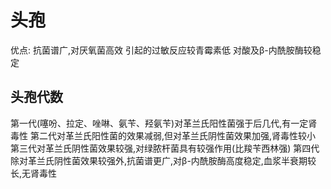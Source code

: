 # 头孢
优点:
抗菌谱广,对厌氧菌高效
引起的过敏反应较青霉素低
对酸及β-内酰胺酶较稳定
## 头孢代数
第一代(噻吩、拉定、唑啉、氨苄、羟氨苄)对革兰氏阳性菌强于后几代,有一定肾毒性
第二代对革兰氏阳性菌的效果减弱,但对革兰氏阴性菌效果加强,肾毒性较小
第三代对革兰氏阴性菌效果较强,对绿脓杆菌具有较强作用(比羧苄西林强)
第四代除对革兰氏阴性菌效果较强外,抗菌谱更广,对β-内酰胺酶高度稳定,血浆半衰期较长,无肾毒性